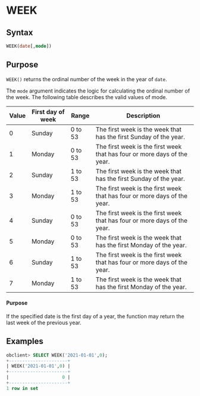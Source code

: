 # WEEK

## Syntax

```sql
WEEK(date[,mode])
```

## Purpose

`WEEK()` returns the ordinal number of the week in the year of `date`.

The `mode` argument indicates the logic for calculating the ordinal number of the week. The following table describes the valid values of mode.

| Value | First day of week | Range | Description |
|----|-------|-------|------------------|
| 0 | Sunday | 0 to 53 | The first week is the week that has the first Sunday of the year. |
| 1 | Monday | 0 to 53 | The first week is the first week that has four or more days of the year. |
| 2 | Sunday | 1 to 53 | The first week is the week that has the first Sunday of the year. |
| 3 | Monday | 1 to 53 | The first week is the first week that has four or more days of the year. |
| 4 | Sunday | 0 to 53 | The first week is the first week that has four or more days of the year. |
| 5 | Monday | 0 to 53 | The first week is the week that has the first Monday of the year. |
| 6 | Sunday | 1 to 53 | The first week is the first week that has four or more days of the year. |
| 7 | Monday | 1 to 53 | The first week is the week that has the first Monday of the year. |

<main id="notice" type='explain'>
    <h4>Purpose</h4>
    <p>If the specified date is the first day of a year, the function may return the last week of the previous year. </p>
  </main>

## Examples

```sql
obclient> SELECT WEEK('2021-01-01',0);
+----------------------+
| WEEK('2021-01-01',0) |
+----------------------+
|                    0 |
+----------------------+
1 row in set
```
